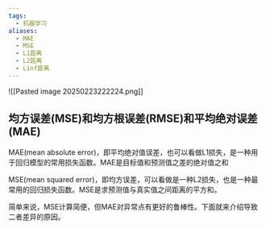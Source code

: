 ```yaml
---
tags:
  - 机器学习
aliases:
  - MAE
  - MSE
  - L1距离
  - L2距离
  - Linf距离
---
```

![[Pasted image 20250223222224.png]]


## 均方误差(MSE)和均方根误差(RMSE)和平均绝对误差(MAE)
MAE(mean absolute error)，即平均绝对值误差，也可以看做L1损失，是一种用于回归模型的常用损失函数。MAE是目标值和预测值之差的绝对值之和

MSE(mean squared error)，即均方误差，可以看做是一种L2损失，也是一种最常用的回归损失函数。MSE是求预测值与真实值之间距离的平方和。

简单来说，MSE计算简便，但MAE对异常点有更好的鲁棒性。下面就来介绍导致二者差异的原因。